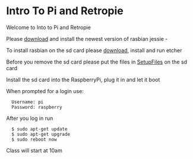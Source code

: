 # Intro To Pi and Retropie
Welcome to Into to Pi and Retropie

Please [download](https://downloads.raspberrypi.org/raspbian_latest) and install the newest version of  rasbian jessie - 

To install rasbian on the sd card please [download](https://etcher.io/), install and run etcher

Before you remove the sd card please put the files in [SetupFiles](./SetupFiles) on the sd card

Install the sd card into the RaspberryPi, plug it in and let it boot

When prompted for a login use:
```
  Username: pi
  Password: raspberry
```
After you log in run
```
  $ sudo apt-get update
  $ sudo apt-get upgrade
  $ sudo reboot now
```
Class will start at 10am
